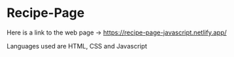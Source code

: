 # Recipe-Page

Here is a link to the web page ->
https://recipe-page-javascript.netlify.app/

Languages used are HTML, CSS and Javascript
